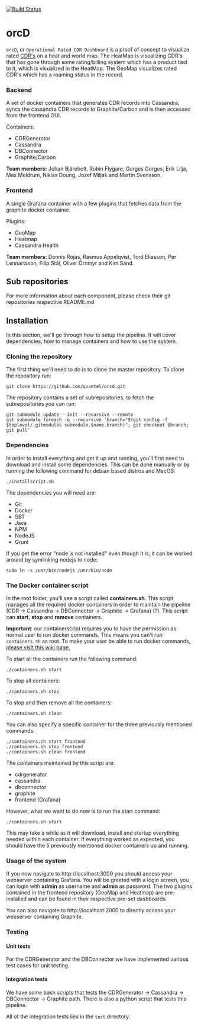 [![Build Status](https://travis-ci.org/flygare/orcd.svg?branch=master)](https://travis-ci.org/flygare/orcd)

orcD
=======
`orcD`, or `Operational Rated CDR Dashboard` is a proof of concept to visualize rated [CDR's](https://en.wikipedia.org/wiki/Call_detail_record) on a heat and world map. The HeatMap is visualizing CDR's that has gone through some rating/billing system which has a product tied to it, which is visualized in the HeatMap. The GeoMap visualizes rated CDR's which has a roaming status in the record.

### Backend

A set of docker containers that generates CDR records into Cassandra, syncs the cassandra CDR records to Graphite/Carbon and is then accessed from the frontend GUI.

Containers:
- CDRGenerator
- Cassandra
- DBConnector
- Graphite/Carbon

**Team members:** Johan Bjäreholt, Robin Flygare, Gorges Gorges, Erik Lilja, Max Meldrum, Niklas Doung, Jozef Miljak and Martin Svensson.

### Frontend

A single Grafana container with a few plugins that fetches data from the graphite docker container.

Plugins:
- GeoMap
- Heatmap
- Cassandra Health

**Team members:** Dennis Rojas, Rasmus Appelqvist, Tord Eliasson, Per Lennartsson, Filip Stål, Oliver Örnmyr and Kim Sand.

## Sub repositories

For more information about each component, please check their git repositories respective README.md

## Installation

In this section, we'll go through how to setup the pipeline. It will cover dependencies, how to manage containers and how to use the system.

### Cloning the repository

The first thing we'll need to do is to clone the master repository. To clone the repository run:
```
git clone https://github.com/qvantel/orcd.git
```

The repository contains a set of subrepositories, to fetch the subrepositories you can run:
```
git submodule update --init --recursive --remote
git submodule foreach -q --recursive 'branch="$(git config -f $toplevel/.gitmodules submodule.$name.branch)"; git checkout $branch; git pull'
```

### Dependencies
In order to install everything and get it up and running, you'll first need to download and install some dependencies. This can be done manually or by running the following command for debian based distros and MacOS:

```
./installscript.sh
```

The dependencies you will need are:
- Git
- Docker
- SBT
- Java
- NPM
- NodeJS
- Grunt

If you get the error "node is not installed" even though it is; it can be worked around by symlinking nodejs to node:
```
sudo ln -s /usr/bin/nodejs /usr/bin/node
```

### The Docker container script
In the root folder, you'll see a script called **containers.sh**. This script manages all the required docker containers in order to maintain the pipeline (CDR -> Cassandra -> DBConnector -> Graphite -> Grafana) (?). This script can **start**, **stop** and **remove** containers.

**Important**: our containerscript requires you to have the permission as normal user to run docker commands. This means you can't run `containers.sh` as root. To make your user be able to run docker commands, [please visit this wiki page.](https://github.com/flygare/orcd/wiki/Docker-Help)

To start all the containers run the following command:
```
./containers.sh start
```

To stop all containers:
```
./containers.sh stop
```

To stop and then remove all the containers:
```
./containers.sh clean
```

You can also specify a specific container for the three previously mentioned commands:
```
./containers.sh start frontend
./containers.sh stop frontend
./containers.sh clean frontend
```

The containers maintained by this script are:
- cdrgenerator
- cassandra
- dbconnector
- graphite
- frontend (Grafana)

However, what we want to do now is to run the start command:
```
./containers.sh start
```

This may take a while as it will download, install and startup everything needed within each container. If everything worked as expected, you should have the 5 previously mentioned docker containers up and running.


### Usage of the system
If you now navigate to http://localhost:3000 you should access your webserver containing Grafana. You will be greeted with a login screen, you can login with **admin** as username and **admin** as password. The two plugins contained in the frontend repository (GeoMap and Heatmap) are pre-installed and can be found in their respective pre-set dashboards.

You can also navigate to http://localhost:2000 to directly access your webserver containing Graphite.

### Testing
#### Unit tests
For the CDRGenerator and the DBConnector we have implemented various test cases for unit testing.

#### Integration tests
We have some bash scripts that tests the CDRGenerator -> Cassandra -> DBConnector -> Graphite path.
There is also a python script that tests this pipeline.

All of the integration tests lies in the `test` directory.
